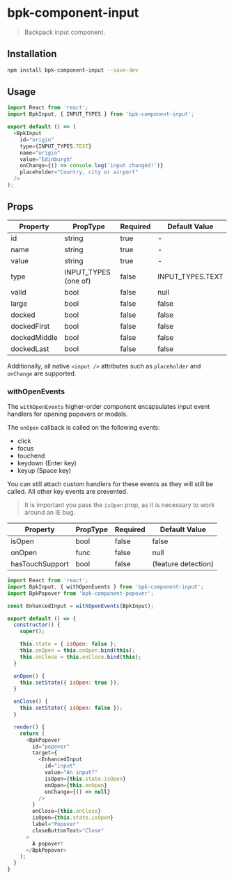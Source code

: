 # bpk-component-input

> Backpack input component.

## Installation

```sh
npm install bpk-component-input --save-dev
```

## Usage

```js
import React from 'react';
import BpkInput, { INPUT_TYPES } from 'bpk-component-input';

export default () => (
  <BpkInput
    id="origin"
    type={INPUT_TYPES.TEXT}
    name="origin"
    value="Edinburgh"
    onChange={() => console.log('input changed!')}
    placeholder="Country, city or airport"
  />
);
```

## Props

| Property     | PropType             | Required  | Default Value    |
| ------------ | -------------------- | --------- | ---------------- |
| id           | string               | true      | -                |
| name         | string               | true      | -                |
| value        | string               | true      | -                |
| type         | INPUT_TYPES (one of) | false     | INPUT_TYPES.TEXT |
| valid        | bool                 | false     | null             |
| large        | bool                 | false     | false            |
| docked       | bool                 | false     | false            |
| dockedFirst  | bool                 | false     | false            |
| dockedMiddle | bool                 | false     | false            |
| dockedLast   | bool                 | false     | false            |

Additionally, all native `<input />` attributes such as `placeholder` and `onChange` are supported.

### withOpenEvents

The `withOpenEvents` higher-order component encapsulates input event handlers for opening popovers or modals.

The `onOpen` callback is called on the following events:

* click
* focus
* touchend
* keydown (Enter key)
* keyup (Space key)

You can still attach custom handlers for these events as they will still be called. All other key events are prevented.

> It is important you pass the `isOpen` prop, as it is necessary to work around an IE bug.

| Property        | PropType             | Required  | Default Value       |
| --------------- | -------------------- | --------- | ------------------- |
| isOpen          | bool                 | false     | false               |
| onOpen          | func                 | false     | null                |
| hasTouchSupport | bool                 | false     | (feature detection) |

```js
import React from 'react';
import BpkInput, { withOpenEvents } from 'bpk-component-input';
import BpkPopover from 'bpk-component-popover';

const EnhancedInput = withOpenEvents(BpkInput);

export default () => {
  constructor() {
    super();

    this.state = { isOpen: false };
    this.onOpen = this.onOpen.bind(this);
    this.onClose = this.onClose.bind(this);
  }

  onOpen() {
    this.setState({ isOpen: true });
  }

  onClose() {
    this.setState({ isOpen: false });
  }

  render() {
    return (
      <BpkPopover
        id="popover"
        target={
          <EnhancedInput
            id="input"
            value="An input?"
            isOpen={this.state.isOpen}
            onOpen={this.onOpen}
            onChange={() => null}
          />
        }
        onClose={this.onClose}
        isOpen={this.state.isOpen}
        label="Popover"
        closeButtonText="Close"
      >
        A popover!
      </BpkPopover>
    );
  }
}
```
